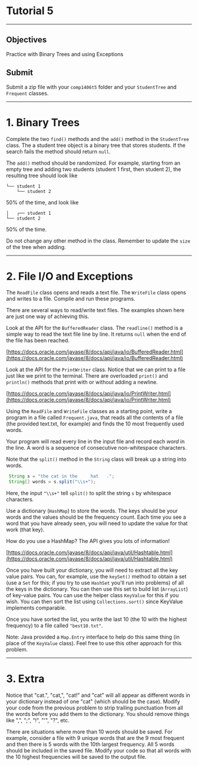 # Tutorial 5
---

## Objectives  
Practice with Binary Trees and using Exceptions 


## Submit

Submit a zip file with your `comp1406t5` folder and your `StudentTree` and `Frequent` classes. 

---


# 1. Binary Trees 

Complete the two `find()` methods and the `add()` method in the `StudentTree` class. The a student tree object is a binary tree that stores students.  If the search fails the method should return `null`.

The `add()` method should be randomized. For example, starting from an empty tree and adding two students (student 1 first, then student 2), the resulting tree should look like

```
└── student 1
    └── student 2
```

50% of the time, and look like 

```
│   ┌── student 1
└── student 2 
```

50% of the time.

Do not change any other method in the class. Remember to update the `size` of the tree when adding.

---

# 2. File I/O and Exceptions 

The `ReadFile` class opens and reads a text file.  The `WriteFile` class opens and writes to a file. Compile and run these programs.

There are several ways to read/write text files. The examples shown here are just one way of achieving this.

Look at the API for the `BufferedReader` class. The `readline()` method is a simple way to read the text file line by line. It returns `null` when the end of the file has been reached.

[https://docs.oracle.com/javase/8/docs/api/java/io/BufferedReader.html](https://docs.oracle.com/javase/8/docs/api/java/io/BufferedReader.html)

Look at the API for the `PrintWriter` class. Notice that we can print to a file just like we print to the terminal. There are overloaded `print()` and `println()` methods that print with or without adding a newline.

[https://docs.oracle.com/javase/8/docs/api/java/io/PrintWriter.html](https://docs.oracle.com/javase/8/docs/api/java/io/PrintWriter.html)

Using the `ReadFile` and `WriteFile` classes as a starting point, write a program in a file called `Frequent.java`, that reads all the contents of a file (the provided text.txt, for example) and finds the 10 most frequently used words.

Your program will read every line in the input file and record each _word_ in the line. A word is a sequence of consecutive non-whitespace characters.

Note that the `split()` method in the `String` class will break up a string into words.

```java
 String s = "the cat in the 	hat   .";
 String[] words = s.split("\\s+");
```

Here, the input `"\\s+"` tell `split()` to split the string `s` by whitespace characters.

Use a dictionary (`HashMap`) to store the words. The keys should be your words and the values should be the frequency count. Each time you see a word that you have already seen, you will need to update the value for that work (that key).

How do you use a HashMap? The API gives you lots of information!

[https://docs.oracle.com/javase/8/docs/api/java/util/Hashtable.html](https://docs.oracle.com/javase/8/docs/api/java/util/Hashtable.html)

Once you have built your dictionary, you will need to extract all the key value pairs. You can, for example, use the `keySet()` method to obtain a set (use a `Set` for this; if you try to use `HashSet` you'll run into problems) of all the keys in the dictionary. You can then use this set to build list (`ArrayList`) of key-value pairs. You can use the helper class `KeyValue` for this if you wish. You can then sort the list using `Collections.sort()` since KeyValue implements comparable.

Once you have sorted the list, you write the last 10 (the 10 with the highest frequency) to a file called `"best10.txt"`.

Note: Java provided a `Map.Entry` interface to help do this same thing (in place of the `KeyValue` class). Feel free to use this other approach for this problem.

---

# 3. Extra 

Notice that "cat.", "cat,", "cat!" and "cat" will all appear as different words in your dictionary instead of one "cat" (which should be the case). Modify your code from the previous problem to strip trailing punctuation from all the words before you add them to the dictionary. You should remove things like ",", ";", "!", "\'", "?", etc.


There are situations where more than 10 words should be saved. For example, consider a file with 9 unique words that are the 9 most frequent and then there is 5 words with the 10th largest frequency. All 5 words should be included in the saved file. Modify your code so that all words with the 10 highest frequencies will be saved to the output file.



